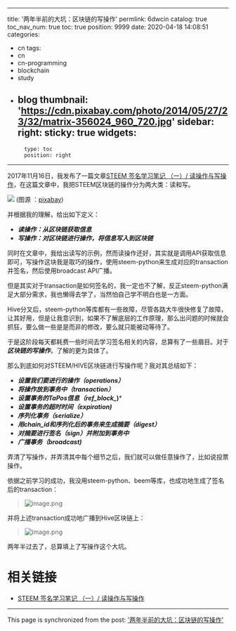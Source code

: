 
---
title: '两年半前的大坑：区块链的写操作'
permlink: 6dwcin
catalog: true
toc_nav_num: true
toc: true
position: 9999
date: 2020-04-18 14:08:51
categories:
- cn
tags:
- cn
- cn-programming
- blockchain
- study
- blog
thumbnail: 'https://cdn.pixabay.com/photo/2014/05/27/23/32/matrix-356024_960_720.jpg'
sidebar:
    right:
        sticky: true
widgets:
    -
        type: toc
        position: right
---


2017年11月16日，我发布了一篇文章[STEEM 签名学习笔记 （一）/ 读操作与写操作](https://hive.blog/steemdev/@oflyhigh/3ppeth-steem)，在这篇文章中，我把STEEM区块链的操作分为两大类：读和写。

![](https://cdn.pixabay.com/photo/2014/05/27/23/32/matrix-356024_960_720.jpg)
(图源 ：[pixabay](https://pixabay.com/))

并根据我的理解，给出如下定义：

* ***读操作：从区块链获取信息***
* ***写操作：对区块链进行操作，将信息写入到区块链***

同时在文章中，我给出读写的示例，然而读操作还好，其实就是调用API获取信息即可，写操作这块我是取巧的操作，使用steem-python来生成对应的transaction并签名，然后使用broadcast API广播。

但是其实对于transaction是如何签名的，我一定也不了解，反正steem-python满足大部分需求，我也懒得去学了，当然怕自己学不明白也是一方面。

Hive分叉后，steem-python等库都有一些故障，尽管各路大牛很快修复了故障，让其好用，但是让我意识到，如果不了解底层的工作原理，那么出问题的时候就会抓狂，要么做一些是是而非的修改，要么就只能被动等待了。

于是这阶段每天都耗费一些时间去学习签名相关的内容，总算有了一些眉目。对于***区块链的写操作***，了解的更为具体了。

那么到底如何对STEEM/HIVE区块链进行写操作呢？我对其总结如下：
* ***设置我们要进行的操作（operations）***
* ***将操作放到事务中（transaction）***
* ***设置事务的TaPos信息（ref_block_*)***
* ***设置事务的超时时间（expiration)***
* ***序列化事务（serialize）***
* ***用chain_id和序列化后的事务来生成摘要（digest）***
* ***对摘要进行签名（sign）并附加到事务中***
* ***广播事务（broadcast)***

弄清了写操作，并弄清其中每个细节之后，我们就可以做任意操作了，比如说投票操作。

依据之前学习的成功，我没用steem-python、beem等库，也成功地生成了签名后的transaction：
>![image.png](https://images.hive.blog/DQmed7wNmgc9X4nNKyMQHhM5JrRguhZ6wdREZKBRcuWDM1L/image.png)

并将上述transaction成功地广播到Hive区块链上：
>![image.png](https://images.hive.blog/DQmUq456YJsH5cTbVczsejSCWPK8FbAsJ9Xpj7Y89G9YKjs/image.png)

两年半过去了，总算填上了写操作这个大坑。

# 相关链接

* [STEEM 签名学习笔记 （一）/ 读操作与写操作](https://hive.blog/steemdev/@oflyhigh/3ppeth-steem)

- - -

This page is synchronized from the post: ['两年半前的大坑：区块链的写操作'](https://steemit.com/@oflyhigh/6dwcin)
